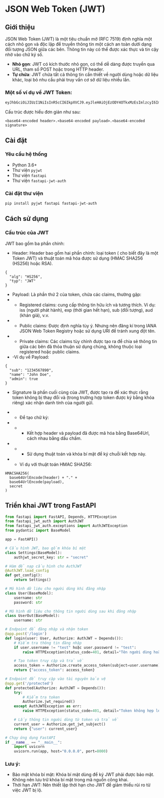 # JSON Web Token (JWT)

## Giới thiệu

JSON Web Token (JWT) là một tiêu chuẩn mở (RFC 7519) định nghĩa một cách nhỏ gọn và độc lập để truyền thông tin một cách an toàn dưới dạng đối tượng JSON giữa các bên. Thông tin này có thể được xác thực và tin cậy nhờ vào chữ ký số.

- **Nhỏ gọn**: JWT có kích thước nhỏ gọn, có thể dễ dàng được truyền qua URL, tham số POST hoặc trong HTTP header.
- **Tự chứa**: JWT chứa tất cả thông tin cần thiết về người dùng hoặc dữ liệu khác, loại bỏ nhu cầu phải truy vấn cơ sở dữ liệu nhiều lần.
### Một số ví dụ về JWT Token:
````bash
eyJhbGciOiJIUzI1NiIsInR5cCI6IkpXVCJ9.eyJleHAiOjEzODY4OTkxMzEsImlzcyI6ImppcmE6MTU0ODk1OTUiLCJxc2giOiI4MDYzZmY0Y2ExZTQxZGY3YmM5MGM4YWI2ZDBmNjIwN2Q0OTFjZjZkYWQ3YzY2ZWE3OTdiNDYxNGI3MTkyMmU5IiwiaWF0IjoxMzg2ODk4OTUxfQ.uKqU9dTB6gKwG6jQCuXYAiMNdfNRw98Hw_IWuA5MaMo
````
Cấu trúc được hiểu đơn giản như sau: 
````
<base64-encoded header>.<base64-encoded payload>.<base64-encoded signature>
````
## Cài đặt

### Yêu cầu hệ thống

- Python 3.6+
- Thư viện `pyjwt`
- Thư viện `fastapi`
- Thư viện `fastapi-jwt-auth`

### Cài đặt thư viện

```bash
pip install pyjwt fastapi fastapi-jwt-auth
```
## Cách sử dụng
### Cấu trúc của JWT
JWT bao gồm ba phần chính:

- Header: Header bao gồm hai phần chính: loại token ( cho biết đây là một Token JWT) và thuật toán mã hóa được sử dụng (HMAC SHA256 (HS256) hoặc RSA).
```
{
  "alg": "HS256",
  "typ": "JWT"
}
```
- Payload: Là phần thứ 2 của token, chứa các claims, thường gặp: 
- - Registered claims: cung cấp thông tin hữu ích và tương thích. Ví dụ: iss (người phát hành), exp (thời gian hết hạn), sub (đối tượng), aud (khán giả), v.v.
- - Public claims: Được định nghĩa tùy ý. Nhưng nên đăng kí trong IANA JSON Web Token Registry hoặc sử dụng URI để tránh xung đột tên.
- - Private claims: Các claims tùy chỉnh được tạo ra để chia sẻ thông tin giữa các bên đã thỏa thuận sử dụng chúng, không thuộc loại registered hoặc public claims.
- -Ví dụ về Payload: 
````
{
  "sub": "1234567890",
  "name": "John Doe",
  "admin": true
}
````
- Signature là phần cuối cùng của JWT, được tạo ra để xác thực rằng token không bị thay đổi và (trong trường hợp token được ký bằng khóa riêng) xác nhận danh tính của người gửi.
- - Để tạo chữ ký:

- - - Kết hợp header và payload đã được mã hóa bằng Base64Url, cách nhau bằng dấu chấm.
- - - Sử dụng thuật toán và khóa bí mật để ký chuỗi kết hợp này.
- - Ví dụ với thuật toán HMAC SHA256:

````
HMACSHA256(
  base64UrlEncode(header) + "." +
  base64UrlEncode(payload),
  secret
)
````
## Triển khai JWT trong FastAPI
```` python
from fastapi import FastAPI, Depends, HTTPException
from fastapi_jwt_auth import AuthJWT
from fastapi_jwt_auth.exceptions import AuthJWTException
from pydantic import BaseModel

app = FastAPI()

# Cấu hình JWT, bao gồm khóa bí mật
class Settings(BaseModel):
    authjwt_secret_key: str = "secret"

# Hàm để nạp cấu hình cho AuthJWT
@AuthJWT.load_config
def get_config():
    return Settings()

# Mô hình dữ liệu cho người dùng khi đăng nhập
class User(BaseModel):
    username: str
    password: str

# Mô hình dữ liệu cho thông tin người dùng sau khi đăng nhập
class UserOut(BaseModel):
    username: str

# Endpoint để đăng nhập và nhận token
@app.post('/login')
def login(user: User, Authorize: AuthJWT = Depends()):
    # Kiểm tra thông tin đăng nhập
    if user.username != "test" hoặc user.password != "test":
        raise HTTPException(status_code=401, detail="Tên người dùng hoặc mật khẩu không hợp lệ")

    # Tạo token truy cập và trả về
    access_token = Authorize.create_access_token(subject=user.username)
    return {"access_token": access_token}

# Endpoint để truy cập vào tài nguyên bảo vệ
@app.get('/protected')
def protected(Authorize: AuthJWT = Depends()):
    try:
        # Kiểm tra token
        Authorize.jwt_required()
    except AuthJWTException as err:
        raise HTTPException(status_code=401, detail="Token không hợp lệ")

    # Lấy thông tin người dùng từ token và trả về
    current_user = Authorize.get_jwt_subject()
    return {"user": current_user}

# Chạy ứng dụng FastAPI
if __name__ == "__main__":
    import uvicorn
    uvicorn.run(app, host="0.0.0.0", port=8000)
````
### Lưu ý:
- Bảo mật khóa bí mật: Khóa bí mật dùng để ký JWT phải được bảo mật. Không nên lưu trữ khóa bí mật trong mã nguồn công khai.
- Thời hạn JWT: Nên thiết lập thời hạn cho JWT để giảm thiểu rủi ro từ việc JWT bị lộ.
